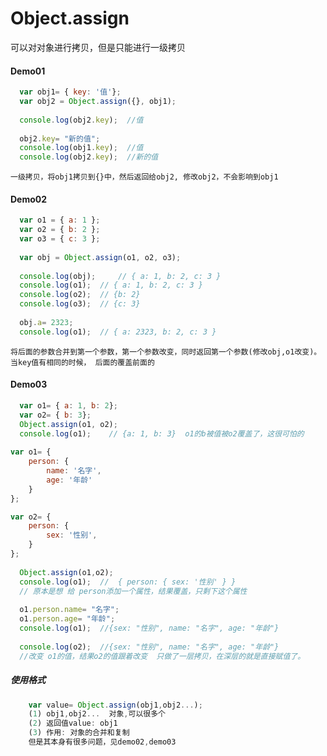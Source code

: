 # Object.assign
可以对对象进行拷贝，但是只能进行一级拷贝

#### Demo01
```js
  var obj1= { key: '值'};
  var obj2 = Object.assign({}, obj1);
  
  console.log(obj2.key);  //值
  
  obj2.key= "新的值";
  console.log(obj1.key);  //值
  console.log(obj2.key);  //新的值
```
`一级拷贝，将obj1拷贝到{}中，然后返回给obj2, 修改obj2，不会影响到obj1`

#### Demo02
```js
  var o1 = { a: 1 };
  var o2 = { b: 2 };
  var o3 = { c: 3 };
  
  var obj = Object.assign(o1, o2, o3);
  
  console.log(obj); 	// { a: 1, b: 2, c: 3 }
  console.log(o1); 	// { a: 1, b: 2, c: 3 }
  console.log(o2); 	// {b: 2}
  console.log(o3);	// {c: 3}
  
  obj.a= 2323;
  console.log(o1);  // { a: 2323, b: 2, c: 3 }
```
`将后面的参数合并到第一个参数，第一个参数改变，同时返回第一个参数(修改obj,o1改变)。当key值有相同的时候， 后面的覆盖前面的`

#### Demo03
```js
  var o1= { a: 1, b: 2};
  var o2= { b: 3};
  Object.assign(o1, o2);
  console.log(o1);    // {a: 1, b: 3}  o1的b被值被o2覆盖了，这很可怕的
  
var o1= {
	person: {
		name: '名字',
		age: '年龄'
	}
};

var o2= {
	person: {
		sex: '性别',
	}
};
  
  Object.assign(o1,o2);
  console.log(o1);  //  { person: { sex: '性别' } }  
  // 原本是想 给 person添加一个属性，结果覆盖，只剩下这个属性
  
  o1.person.name= "名字";
  o1.person.age= "年龄";
  console.log(o1);	//{sex: "性别", name: "名字", age: "年龄"}
  
  console.log(o2);	//{sex: "性别", name: "名字", age: "年龄"}
  //改变 o1的值，结果o2的值跟着改变  只做了一层拷贝，在深层的就是直接赋值了。
```

##### 使用格式
```js
 	var value= Object.assign(obj1,obj2...);
 	(1) obj1,obj2...  对象,可以很多个
 	(2) 返回值value: obj1
 	(3) 作用: 对象的合并和复制
 	但是其本身有很多问题，见demo02,demo03
```
